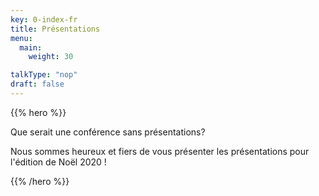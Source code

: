 ```yaml
---
key: 0-index-fr
title: Présentations
menu:
  main:
    weight: 30

talkType: "nop"
draft: false
---
```


{{% hero %}}

Que serait une conférence sans présentations? 

Nous sommes heureux et fiers de vous présenter les présentations pour l'édition de Noël 2020 !

{{% /hero %}}
